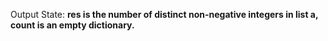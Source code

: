 Output State: **res is the number of distinct non-negative integers in list a, count is an empty dictionary.**